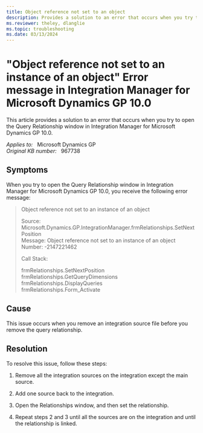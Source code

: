 ```yaml
---
title: Object reference not set to an object
description: Provides a solution to an error that occurs when you try to open the Query Relationship window in Integration Manager for Microsoft Dynamics GP 10.0.
ms.reviewer: theley, dlanglie
ms.topic: troubleshooting
ms.date: 03/13/2024
---
```

# "Object reference not set to an instance of an object" Error message in Integration Manager for Microsoft Dynamics GP 10.0

This article provides a solution to an error that occurs when you try to open the Query Relationship window in Integration Manager for Microsoft Dynamics GP 10.0.

_Applies to:_ &nbsp; Microsoft Dynamics GP  
_Original KB number:_ &nbsp; 967738

## Symptoms

When you try to open the Query Relationship window in Integration Manager for Microsoft Dynamics GP 10.0, you receive the following error message:

> Object reference not set to an instance of an object
>
> Source: Microsoft.Dynamics.GP.IntegrationManager.frmRelationships.SetNextPosition  
> Message: Object reference not set to an instance of an object  
> Number: -2147221462
>
> Call Stack:
>
> frmRelationships.SetNextPosition  
frmRelationships.GetQueryDimensions  
frmRelationships.DisplayQueries  
frmRelationships.Form_Activate

## Cause

This issue occurs when you remove an integration source file before you remove the query relationship.

## Resolution

To resolve this issue, follow these steps:

1. Remove all the integration sources on the integration except the main source.

2. Add one source back to the integration.

3. Open the Relationships window, and then set the relationship.

4. Repeat steps 2 and 3 until all the sources are on the integration and until the relationship is linked.
